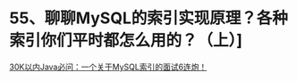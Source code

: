 # 55、聊聊MySQL的索引实现原理？各种索引你们平时都怎么用的？（上）]

[30K以内Java必问：一个关于MySQL索引的面试6连炮！](https://mp.weixin.qq.com/s/nfcxdFEYP7bYUzhNgJtj4g)

